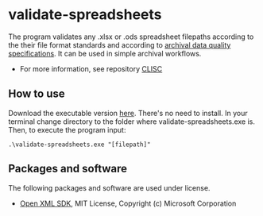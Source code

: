 # validate-spreadsheets
The program validates any .xlsx or .ods spreadsheet filepaths according to the their file format standards and according to [archival data quality specifications](https://github.com/Asbjoedt/CLISC/wiki/Archival-Data-Quality). It can be used in simple archival workflows.

* For more information, see repository [CLISC](https://github.com/Asbjoedt/CLISC)

## How to use
Download the executable version [here](https://github.com/Asbjoedt/validate-spreadsheets/releases). There's no need to install. In your terminal change directory to the folder where validate-spreadsheets.exe is. Then, to execute the program input:
```
.\validate-spreadsheets.exe "[filepath]"
```

## Packages and software
The following packages and software are used under license.
* [Open XML SDK](https://github.com/OfficeDev/Open-XML-SDK), MIT License, Copyright (c) Microsoft Corporation
